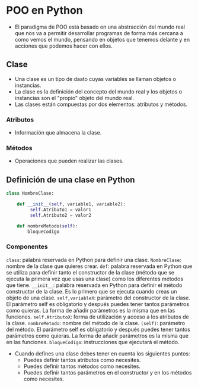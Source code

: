 #  POO en Python

- El paradigma de POO está basado en una abstracción del mundo real que nos va a permitir desarrollar programas de forma más cercana a como vemos el mundo, pensando en objetos que tenemos delante y en acciones que podemos hacer con ellos.

## Clase

- Una clase es un tipo de daato cuyas variables se llaman objetos o instancias.
- La clase es la definición del concepto del mundo real y los objetos o instancias son el "propio" objeto del mundo real.
- Las clases están compuestas por dos elementos: atributos y métodos.

### Atributos
- Información que almacena la clase.

### Métodos
- Operaciones que pueden realizar las clases.

## Definición de una clase en Python
``` Python
class NombreClase: 

    def __init__(self, variable1, variable2):
         self.Atributo1 = valor1
         self.Atributo2 = valor2

    def nombreMetodo(self):
        bloqueCodigo
```
### Componentes

```class```: palabra reservada en Python para definir una clase.
```NombreClase```: nombre de la clase que quieres crear.
```def```: palabra reservada en Python que se utiliza para definir tanto el constructor de la clase (método que se ejecuta la primera vez que usas una clase) como los diferentes métodos que tiene.
```__init__```: palabra reservada en Python para definir el método constructor de la clase. Es lo  primero que se ejecuta cuando creas un objeto de una clase.
```self,variableX```: parámetro del constructor de la clase. El parámetro self es obligatorio y después puedes tener tantos parámetros como quieras. La forma de añadir parámetros es la misma que en las funciones.
```self.AtributoX```: forma de utilización y  acceso a los atributos de la clase.
```nombreMetodo```: nombre del método de la clase.
```(self)```: parámetro del método. El parámetro self es obligatorio y después puedes tener tantos parámetros como quieras. La forma de añadir parámetros es la misma que en las funciones.
```bloqueCodigo```: instrucciones que ejecutará el método. 

- Cuando defines una clase debes tener en cuenta los siguientes puntos:
     - Puedes definir tantos atributos como necesites.
     - Puedes definir tantos métodos como necesites.
     - Puedes definir tantos parámetros en el constructor y en los métodos como necesites.